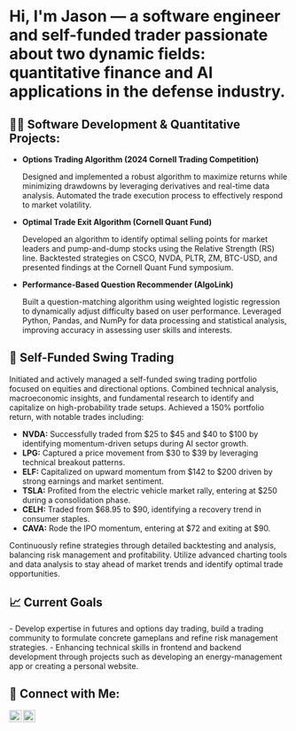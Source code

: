 <h1>Hi, I'm Jason — a software engineer and self-funded trader passionate about two dynamic fields: quantitative finance and AI applications in the defense industry.
<h2>👨‍💻 Software Development & Quantitative Projects:</h2>

<ul>
    <li>
        <b>Options Trading Algorithm (2024 Cornell Trading Competition)</b>
        <p>Designed and implemented a robust algorithm to maximize returns while minimizing drawdowns by leveraging derivatives and real-time data analysis. Automated the trade execution process to effectively respond to market volatility.</p>
    </li>
    <li>
        <b>Optimal Trade Exit Algorithm (Cornell Quant Fund)</b>
        <p>Developed an algorithm to identify optimal selling points for market leaders and pump-and-dump stocks using the Relative Strength (RS) line. Backtested strategies on CSCO, NVDA, PLTR, ZM, BTC-USD, and presented findings at the Cornell Quant Fund symposium.</p>
    </li>
    <li>
        <b>Performance-Based Question Recommender (AlgoLink)</b>
        <p>Built a question-matching algorithm using weighted logistic regression to dynamically adjust difficulty based on user performance. Leveraged Python, Pandas, and NumPy for data processing and statistical analysis, improving accuracy in assessing user skills and interests.</p>
    </li>
</ul>

<h2>👑 Self-Funded Swing Trading</h2>
<p>Initiated and actively managed a self-funded swing trading portfolio focused on equities and directional options. Combined technical analysis, macroeconomic insights, and fundamental research to identify and capitalize on high-probability trade setups. Achieved a 150% portfolio return, with notable trades including:</p>
<ul>
    <li><b>NVDA:</b> Successfully traded from $25 to $45 and $40 to $100 by identifying momentum-driven setups during AI sector growth.</li>
    <li><b>LPG:</b> Captured a price movement from $30 to $39 by leveraging technical breakout patterns.</li>
    <li><b>ELF:</b> Capitalized on upward momentum from $142 to $200 driven by strong earnings and market sentiment.</li>
    <li><b>TSLA:</b> Profited from the electric vehicle market rally, entering at $250 during a consolidation phase.</li>
    <li><b>CELH:</b> Traded from $68.95 to $90, identifying a recovery trend in consumer staples.</li>
    <li><b>CAVA:</b> Rode the IPO momentum, entering at $72 and exiting at $90.</li>
</ul>
<p>Continuously refine strategies through detailed backtesting and analysis, balancing risk management and profitability. Utilize advanced charting tools and data analysis to stay ahead of market trends and identify optimal trade opportunities.</p>

<h2>📈 Current Goals</h2>
- Develop expertise in futures and options day trading, build a trading community to formulate concrete gameplans and refine risk management strategies.
- Enhancing technical skills in frontend and backend development through projects such as developing an energy-management app or creating a personal website.

<h2> 🤳 Connect with Me:</h2>

[<img align="left" alt="Jason Kim | GitHub" width="22px" src="https://cdn.jsdelivr.net/npm/simple-icons@v3/icons/github.svg" />][github]
[<img align="left" alt="Jason Kim | LinkedIn" width="22px" src="https://cdn.jsdelivr.net/npm/simple-icons@v3/icons/linkedin.svg" />][linkedin]

[github]: https://github.com/frazer1449
[linkedin]: https://www.linkedin.com/in/frazer10/

<!--
Jason Kim's GitHub profile
-->
